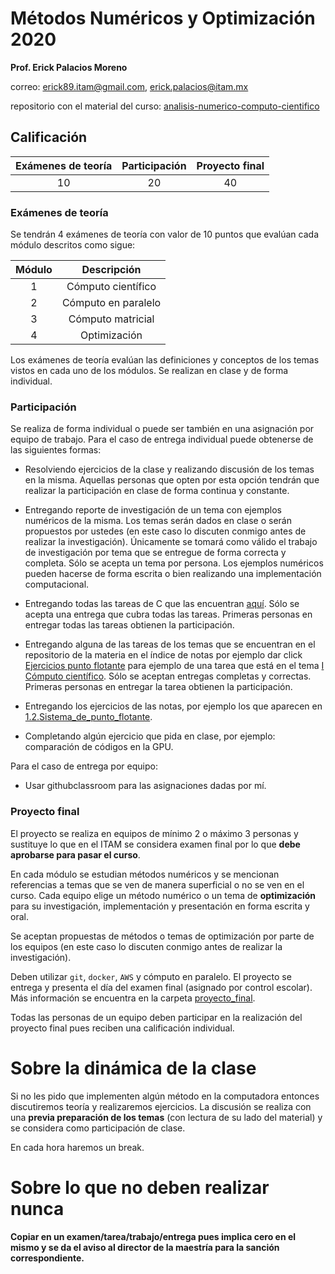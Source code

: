 # Métodos Numéricos y Optimización 2020

**Prof. Erick Palacios Moreno**

correo: erick89.itam@gmail.com, erick.palacios@itam.mx
        
repositorio con el material del curso: [analisis-numerico-computo-cientifico](https://github.com/ITAM-DS/analisis-numerico-computo-cientifico)

## Calificación

|Exámenes de teoría| Participación|Proyecto final|
|:---:|:---:|:---:|
|10|20|40


### Exámenes de teoría

Se tendrán 4 exámenes de teoría con valor de 10 puntos que evalúan cada módulo descritos como sigue:

|Módulo|Descripción|
|:---:|:---:|
|1|Cómputo científico|
|2|Cómputo en paralelo|
|3|Cómputo matricial|
|4|Optimización|


Los exámenes de teoría evalúan las definiciones y conceptos de los temas vistos en cada uno de los módulos. Se realizan en clase y de forma individual.

### Participación

Se realiza de forma individual o puede ser también en una asignación por equipo de trabajo. Para el caso de entrega individual puede obtenerse de las siguientes formas:

* Resolviendo ejercicios de la clase y realizando discusión de los temas en la misma. Aquellas personas que opten por esta opción tendrán que realizar la participación en clase de forma continua y constante.

* Entregando reporte de investigación de un tema con ejemplos numéricos de la misma. Los temas serán dados en clase o serán propuestos por ustedes (en este caso lo discuten conmigo antes de realizar la investigación). Únicamente se tomará como válido el trabajo de investigación por tema que se entregue de forma correcta y completa. Sólo se acepta un tema por persona. Los ejemplos numéricos pueden hacerse de forma escrita o bien realizando una implementación computacional.

* Entregando todas las tareas de C que las encuentran [aquí](tareas_de_C). Sólo se acepta una entrega que cubra todas las tareas. Primeras personas en entregar todas las tareas obtienen la participación.

* Entregando alguna de las tareas de los temas que se encuentran en el repositorio de la materia en el índice de notas por ejemplo dar click [Ejercicios punto flotante](https://www.dropbox.com/s/09o9aasjyzya4ff/Punto_flotante.pdf?dl=0) para ejemplo de una tarea que está en el tema [I Cómputo científico](https://github.com/ITAM-DS/analisis-numerico-computo-cientifico#i-c%C3%B3mputo-cient%C3%ADfico). Sólo se aceptan entregas completas y correctas. Primeras personas en entregar la tarea obtienen la participación.

* Entregando los ejercicios de las notas, por ejemplo los que aparecen en [1.2.Sistema_de_punto_flotante](https://github.com/ITAM-DS/analisis-numerico-computo-cientifico/blob/master/temas/I.computo_cientifico/1.2.Sistema_de_punto_flotante.ipynb).

* Completando algún ejercicio que pida en clase, por ejemplo: comparación de códigos en la GPU.

Para el caso de entrega por equipo:

* Usar githubclassroom para las asignaciones dadas por mí.

### Proyecto final

El proyecto se realiza en equipos de mínimo 2 o máximo 3 personas y sustituye lo que en el ITAM se considera examen final por lo que **debe aprobarse para pasar el curso**.

En cada módulo se estudian métodos numéricos y se mencionan referencias a temas que se ven de manera superficial o no se ven en el curso. Cada equipo elige un método numérico o un tema de **optimización** para su investigación, implementación  y presentación en forma escrita y oral.

Se aceptan propuestas de métodos o temas de optimización por parte de los equipos (en este caso lo discuten conmigo antes de realizar la investigación).

Deben utilizar `git`, `docker`, `AWS` y cómputo en paralelo. El proyecto se entrega y presenta el día del examen final (asignado por control escolar). Más información se encuentra en la carpeta [proyecto_final](proyecto_final).

Todas las personas de un equipo deben participar en la realización del proyecto final pues reciben una calificación individual.

# Sobre la dinámica de la clase

Si no les pido que implementen algún método en la computadora entonces discutiremos teoría y realizaremos ejercicios. La discusión se realiza con una **previa preparación de los temas** (con lectura de su lado del material) y se considera como participación de clase.

En cada hora haremos un break.

# Sobre lo que no deben realizar nunca

**Copiar en un examen/tarea/trabajo/entrega pues implica cero en el mismo y se da el aviso al director de la maestría para la sanción correspondiente.**





